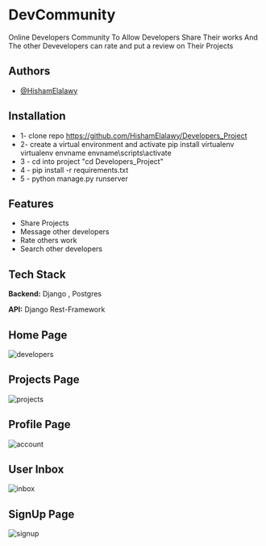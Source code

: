 
# DevCommunity

Online Developers Community To Allow Developers Share Their works And The other Devevelopers can rate and put a review on Their Projects


## Authors

- [@HishamElalawy](https://www.github.com/HishamElalawy)

  
## Installation



- 1- clone repo https://github.com/HishamElalawy/Developers_Project
- 2- create a virtual environment and activate
        pip install virtualenv
        virtualenv envname
        envname\scripts\activate
- 3 - cd into project "cd Developers_Project"
- 4 - pip install -r requirements.txt
- 5 - python manage.py runserver

## Features

- Share Projects
- Message other developers
- Rate others work
- Search other developers

  
## Tech Stack

**Backend:** Django , Postgres 

**API:** Django Rest-Framework

  
## Home Page

![developers](https://user-images.githubusercontent.com/61860186/135196858-26dec310-877d-498b-b660-3497b828a893.png)
  

## Projects Page

![projects](https://user-images.githubusercontent.com/61860186/135197072-1683c8d4-1322-4f85-8cd7-7fd9b58eeca1.png)

## Profile Page

![account](https://user-images.githubusercontent.com/61860186/135197320-c00de4c2-0477-4573-a47c-45b3c7e61801.png)


## User Inbox

![inbox](https://user-images.githubusercontent.com/61860186/135197420-e838f7db-43a1-4fdb-ab7b-e3c6a11945e9.png)

## SignUp Page

![signup](https://user-images.githubusercontent.com/61860186/135197529-8f7bf930-78d5-42e0-8195-6f9e88626c92.png)

